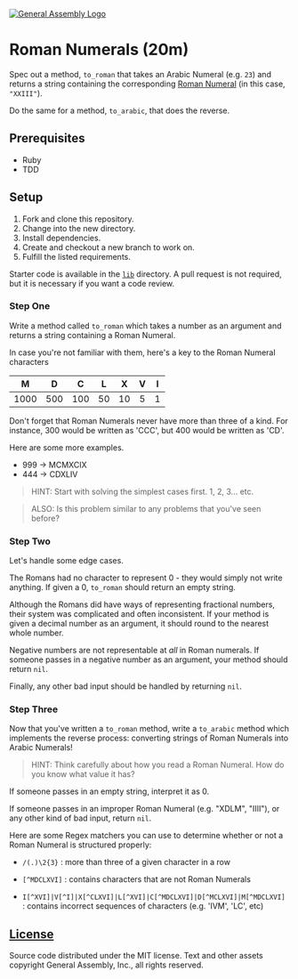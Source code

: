 [![General Assembly Logo](https://camo.githubusercontent.com/1a91b05b8f4d44b5bbfb83abac2b0996d8e26c92/687474703a2f2f692e696d6775722e636f6d2f6b6538555354712e706e67)](https://generalassemb.ly/education/web-development-immersive)

# Roman Numerals (20m)

Spec out a method, `to_roman` that takes an Arabic Numeral (e.g. `23`) and returns a string
containing the corresponding [Roman Numeral](https://en.wikipedia.org/wiki/Roman_numerals)
(in this case, `"XXIII"`).

Do the same for a method, `to_arabic`, that does the reverse.

## Prerequisites

-   Ruby
-   TDD

## Setup

1.  Fork and clone this repository.
1.  Change into the new directory.
1.  Install dependencies.
1.  Create and checkout a new branch to work on.
1.  Fulfill the listed requirements.

Starter code is available in the [`lib`](lib) directory.
A pull request is not required,
but it is necessary if you want a code review.

### Step One

Write a method called `to_roman` which takes a number as an argument and returns
a string containing a Roman Numeral.

In case you're not familiar with them,
here's a key to the Roman Numeral characters

| M    | D   | C   | L  | X  | V | I |
|:----:|:---:|:---:|:--:|:--:|:-:|:-:|
| 1000 | 500 | 100 | 50 | 10 | 5 | 1 |

Don't forget that Roman Numerals never have more than three of a kind.
For instance, 300 would be written as 'CCC', but 400 would be written as 'CD'.

Here are some more examples.

-   999 -> MCMXCIX
-   444 -> CDXLIV

> HINT: Start with solving the simplest cases first. 1, 2, 3... etc.

> ALSO: Is this problem similar to any problems that you've seen before?

### Step Two

Let's handle some edge cases.

The Romans had no character to represent 0 - they would simply not write
anything. If given a 0, `to_roman` should return an empty string.

Although the Romans did have ways of representing fractional numbers,
their system was complicated and often inconsistent.
If your method is given a decimal number as an argument,
it should round to the nearest whole number.

Negative numbers are not representable at _all_ in Roman numerals. If someone
passes in a negative number as an argument, your method should return `nil`.

Finally, any other bad input should be handled by returning `nil`.

### Step Three

Now that you've written a `to_roman` method, write a `to_arabic` method which
implements the reverse process: converting strings of Roman Numerals into
Arabic Numerals!

> HINT: Think carefully about how you read a Roman Numeral. How do you know
> what value it has?

If someone passes in an empty string, interpret it as 0.

If someone passes in an improper Roman Numeral (e.g. "XDLM", "IIII"), or any
other kind of bad input, return `nil`.

Here are some Regex matchers you can use to determine whether or not a Roman
Numeral is structured properly:

-   `/(.)\2{3}` : more than three of a given character in a row

-   `[^MDCLXVI]` : contains characters that are not Roman Numerals

-   `I[^XVI]|V[^I]|X[^CLXVI]|L[^XVI]|C[^MDCLXVI]|D[^MCLXVI]|M[^MDCLXVI]` :
    contains incorrect sequences of characters (e.g. 'IVM', 'LC', etc)


## [License](LICENSE)

Source code distributed under the MIT license. Text and other assets copyright
General Assembly, Inc., all rights reserved.
